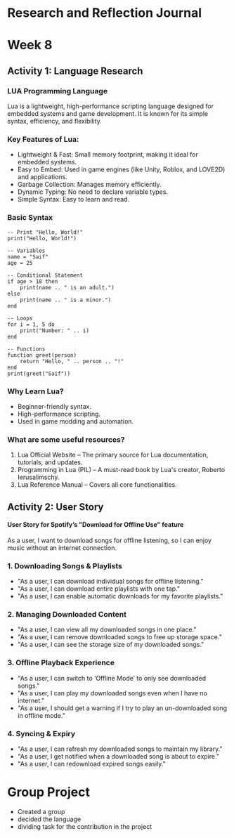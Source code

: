 # Research and Reflection Journal
# Week 8
## Activity 1: Language Research
### LUA Programming Language
Lua is a lightweight, high-performance scripting language designed for embedded systems and game development. It is known for its simple syntax, efficiency, and flexibility.
### Key Features of Lua:
* Lightweight & Fast: Small memory footprint, making it ideal for embedded systems.
* Easy to Embed: Used in game engines (like Unity, Roblox, and LOVE2D) and applications.
* Garbage Collection: Manages memory efficiently.
* Dynamic Typing: No need to declare variable types.
* Simple Syntax: Easy to learn and read.

### Basic Syntax 
```
-- Print "Hello, World!"
print("Hello, World!")

-- Variables
name = "Saif"
age = 25

-- Conditional Statement
if age > 18 then
    print(name .. " is an adult.")
else
    print(name .. " is a minor.")
end

-- Loops
for i = 1, 5 do
    print("Number: " .. i)
end

-- Functions
function greet(person)
    return "Hello, " .. person .. "!"
end
print(greet("Saif"))
```

### Why Learn Lua?

* Beginner-friendly syntax.
* High-performance scripting.
* Used in game modding and automation.

### What are some useful resources?
1. Lua Official Website – The primary source for Lua documentation, tutorials, and updates.
2. Programming in Lua (PIL) – A must-read book by Lua's creator, Roberto Ierusalimschy.
3. Lua Reference Manual – Covers all core functionalities.

## Activity 2: User Story 
#### User Story for Spotify’s "Download for Offline Use" feature
As a user, I want to download songs for offline listening, so I can enjoy music without an internet connection.

### 1. Downloading Songs & Playlists

* "As a user, I can download individual songs for offline listening."
* "As a user, I can download entire playlists with one tap."
* "As a user, I can enable automatic downloads for my favorite playlists."

### 2. Managing Downloaded Content

* "As a user, I can view all my downloaded songs in one place."
* "As a user, I can remove downloaded songs to free up storage space."
* "As a user, I can see the storage size of my downloaded songs."
### 3. Offline Playback Experience

* "As a user, I can switch to ‘Offline Mode’ to only see downloaded songs."
* "As a user, I can play my downloaded songs even when I have no internet."
* "As a user, I should get a warning if I try to play an un-downloaded song in offline mode."

### 4. Syncing & Expiry

* "As a user, I can refresh my downloaded songs to maintain my library."
* "As a user, I get notified when a downloaded song is about to expire."
* "As a user, I can redownload expired songs easily."

# Group Project
* Created a group 
* decided the language 
* dividing task for the contribution in the project
  